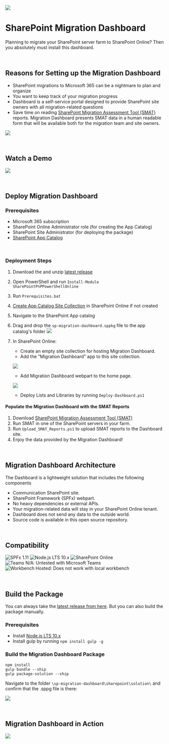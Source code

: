![](IMG/search.png)
# SharePoint Migration Dashboard
Planning to migrate your SharePoint server farm to SharePoint Online? Then you absolutely must install this dashboard.

<br/>

## Reasons for Setting up the Migration Dashboard

 - SharePoint migrations to Microsoft 365 can be a nightmare to plan and organize
 - You want to keep track of your migration progress
 - Dashboard is a self-service portal designed to provide SharePoint site owners with all migration-related questions
 - Save time on reading [SharePoint Migration Assessment Tool (SMAT)](https://www.microsoft.com/en-us/download/details.aspx?id=53598&WT.mc_id=rss_alldownloads_all) reports. Migration Dashboard presents SMAT data in a human readable form that will be available both for the migration team and site owners.

![](IMG/siteInfo.png)

<br/>

## Watch a Demo 
[![](IMG/video.png)](https://youtu.be/6FwCIA-aaPM)

<br/>

## Deploy Migration Dashboard

### Prerequisites

- Microsoft 365 subscription
- SharePoint Online Administrator role (for creating the App Catalog)
- SharePoint Site Administrator (for deploying the package)
- [SharePoint App Catalog](https://docs.microsoft.com/en-us/sharepoint/use-app-catalog)

<br/>


### Deployment Steps

1. Download the and unzip [latest release](https://github.com/Zerg00s/sp-migration-dashboard/releases/download/1.0/sp-migration-dashboard.Release.zip)
1. Open PowerShell and run `Install-Module SharePointPnPPowerShellOnline`
1. Run `Prerequisites.bat`
1. [Create App Catalog Site Collection](https://docs.microsoft.com/en-us/sharepoint/use-app-catalog#step-1-create-the-app-catalog-site-collection) in SharePoint Online if not created
1. Navigate to the SharePoint App catalog
1. Drag and drop the `sp-migration-dashboard.sppkg` file to the app catalog's folder
![](IMG/drag-and-drop.png)

1. In SharePoint Online: 
   * Create an empty site collection for hosting Migration Dashboard.
   * Add the "Migration Dashboard" app to this site collection.

   ![](IMG/add-app.png)
   * Add Migration Dashboard webpart to the home page.

   ![](IMG/webpart.png)
   * Deploy Lists and Libraries by running `Deploy-Dashboard.ps1`



#### Populate the Migration Dashboard with the SMAT Reports

1. Download [SharePoint Migration Assessment Tool (SMAT)](https://www.microsoft.com/en-us/download/details.aspx?id=53598&WT.mc_id=rss_alldownloads_all)
1. Run SMAT in one of the SharePoint servers in your farm.
1. Run `Upload_SMAT_Reports.ps1` to upload SMAT reports to the Dashboard site.
1. Enjoy the data provided by the Migration Dashboard!


<br/>


## Migration Dashboard Architecture

The Dashboard is a lightweight solution that includes the following components
- Communication SharePoint site.
- SharePoint Framework (SPFx) webpart.
- No heavy dependencies or external APIs.
- Your migration-related data will stay in your SharePoint Online tenant.
- Dashboard does not send any data to the outside world.
- Source code is available in this open source repository.

 <br/>

 ## Compatibility

![SPFx 1.11](https://img.shields.io/badge/SPFx-1.11.0-green.svg) 
![Node.js LTS 10.x](https://img.shields.io/badge/Node.js-LTS%2010.x-green.svg) 
![SharePoint Online](https://img.shields.io/badge/SharePoint-Online-yellow.svg) 
![Teams N/A: Untested with Microsoft Teams](https://img.shields.io/badge/Teams-N%2FA-lightgrey.svg "Untested with Microsoft Teams") 
![Workbench Hosted: Does not work with local workbench](https://img.shields.io/badge/Workbench-Hosted-yellow.svg "Does not work with local workbench")

 <br/>

## Build the Package
You can always take the [latest release from here](https://github.com/Zerg00s/sp-migration-dashboard/releases/download/1.0/sp-migration-dashboard.Release.zip). But you can also build the package manually.

### Prerequisites

- Install [Node.js LTS 10.x](https://nodejs.org/dist/latest-v10.x/)
- Install gulp by running `npm install gulp -g`

### Build the Migration Dashboard Package

```
npm install
gulp bundle --ship
gulp package-solution --ship
```

Navigate to the folder `\sp-migration-dashboard\sharepoint\solution\` and confirm that the .sppg file is there:

![](IMG/package.png)

 <br/>

## Migration Dashboard in Action

![](IMG/tabs.gif)


